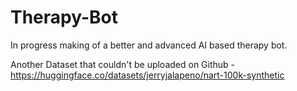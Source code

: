 # Therapy-Bot
In progress making of a better and advanced AI based therapy bot.

Another Dataset that couldn't be uploaded on Github - https://huggingface.co/datasets/jerryjalapeno/nart-100k-synthetic
